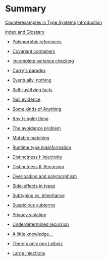 # Summary

[Counterexamples in Type Systems](title.md)
[Introduction](intro.md)

<!-- These need sorting -->

[Index and Glossary](GLOSSARY.md)


  - [Polymorphic references](polymorphic-references.md)
  - [Covariant containers](general-covariance.md)
  - [Incomplete variance checking](incomplete-variance.md)

  - [Curry's paradox]() <!--currys-paradox.md-->

  - [Eventually, nothing](eventually-nothing.md)
  - [Self-justifying facts](self-justification.md)
  - [Null evidence]() <!--null-evidence.md-->

  - [Some kinds of Anything](anythings.md)
  - [Any (single) thing](anything-once.md)

  - [The avoidance problem](avoidance.md)

  - [Mutable matching](mutable-matching.md)

  - [Runtime type misinformation](runtime-misinformation.md)

  - [Distinctness I: Injectivity](distinctness-injectivity.md)
  - [Distinctness II: Recursion](distinctness-recursion.md)

  - [Overloading and polymorphism](overloading-polymorphism.md)

  - [Side-effects in types](side-effect-types.md)

  - [Subtyping vs. inheritance](subtyping-vs-inheritance.md)

  - [Suspicious subterms](suspicious-subterms.md)

  - [Privacy violation](privacy-violation.md)

  - [Underdetermined recursion](underdetermined-recursion.md)

  - [A little knowledge...](little-knowledge.md)

  - [There's only one Leibniz](only-one-leibniz.md)

  - [Large injections](large-injections.md)

